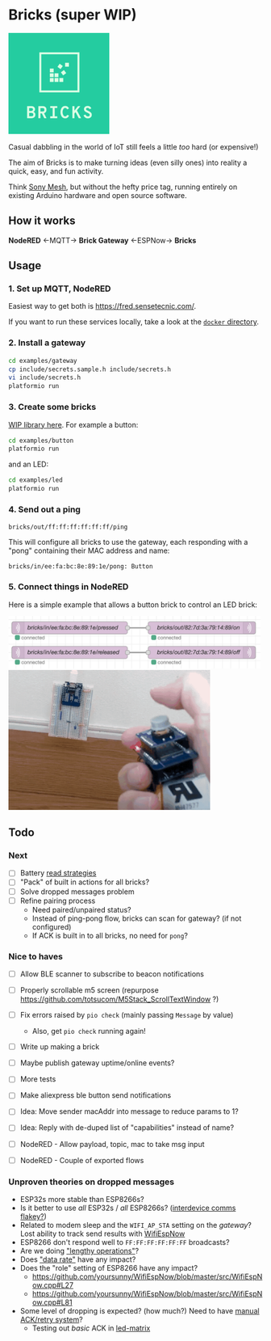 # Bricks (super WIP)
<img src=logo.png width=200>

Casual dabbling in the world of IoT still feels a little _too_ hard (or expensive!)

The aim of Bricks is to make turning ideas (even silly ones) into
reality a quick, easy, and fun activity.

Think [Sony Mesh](https://meshprj.com/), but without the hefty price tag,
running entirely on existing Arduino hardware and open source software.

## How it works

**NodeRED** ←MQTT→ **Brick Gateway** ←ESPNow→ **Bricks**

## Usage

### 1. Set up MQTT, NodeRED

Easiest way to get both is https://fred.sensetecnic.com/.

If you want to run these services locally, take a look at the [`docker` directory](/docker).

### 2. Install a gateway

```bash
cd examples/gateway
cp include/secrets.sample.h include/secrets.h
vi include/secrets.h
platformio run
```

### 3. Create some bricks

[WIP library here](/examples).
For example a button:

```bash
cd examples/button
platformio run
```

and an LED:

```bash
cd examples/led
platformio run
```

### 4. Send out a ping

```mqtt
bricks/out/ff:ff:ff:ff:ff:ff/ping
```

This will configure all bricks to use the gateway,
each responding with a "pong" containing their MAC address and name:

```mqtt
bricks/in/ee:fa:bc:8e:89:1e/pong: Button
```

### 5. Connect things in NodeRED

Here is a simple example that allows a button brick to control an LED
brick:

<img src=example.png width=500>
<img src=example.gif width=400>


## Todo

### Next
- [ ] Battery [read strategies](https://github.com/balvig/bricks/compare/battery)
- [ ] "Pack" of built in actions for all bricks?
- [ ] Solve dropped messages problem
- [ ] Refine pairing process
  - Need paired/unpaired status?
  - Instead of ping-pong flow, bricks can scan for gateway? (if not configured)
  - If ACK is built in to all bricks, no need for `pong`?

### Nice to haves
- [ ] Allow BLE scanner to subscribe to beacon notifications
- [ ] Properly scrollable m5 screen (repurpose https://github.com/totsucom/M5Stack_ScrollTextWindow ?)
- [ ] Fix errors raised by `pio check` (mainly passing `Message` by value)
  - Also, get `pio check` running again!
- [ ] Write up making a brick
- [ ] Maybe publish gateway uptime/online events?
- [ ] More tests
- [ ] Make aliexpress ble button send notifications
- [ ] Idea: Move sender macAddr into message to reduce params to 1?
- [ ] Idea: Reply with de-duped list of "capabilities" instead of name?
- [ ] NodeRED - Allow payload, topic, mac to take msg input
- [ ] NodeRED - Couple of exported flows


### Unproven theories on dropped messages
- ESP32s more stable than ESP8266s?
- Is it better to use _all_ ESP32s / _all_ ESP8266s? ([interdevice comms flakey?](https://github.com/leonyuhanov/ESP-NOW-TX-RX#things-i-found-deep-in-the-rabbit-hole))
- Related to modem sleep and the `WIFI_AP_STA` setting on the _gateway_? Lost ability to track send results with [WifiEspNow](https://github.com/yoursunny/WifiEspNow/blob/master/src/WifiEspNow.cpp#L141)
- ESP8266 don't respond well to `FF:FF:FF:FF:FF:FF` broadcasts?
- Are we doing ["lengthy operations"](https://docs.espressif.com/projects/esp-idf/en/latest/esp32/api-reference/network/esp_now.html#receiving-esp-now-data)?
- Does ["data rate"](https://github.com/espressif/esp-idf/issues/3238) have any impact?
- Does the "role" setting of ESP8266 have any impact?
  - https://github.com/yoursunny/WifiEspNow/blob/master/src/WifiEspNow.cpp#L27
  - https://github.com/yoursunny/WifiEspNow/blob/master/src/WifiEspNow.cpp#L81
- Some level of dropping is expected? (how much?) Need to have [manual ACK/retry system](https://docs.espressif.com/projects/esp-idf/en/latest/esp32/api-reference/network/esp_now.html#send-esp-now-data)?
  - Testing out _basic_ ACK in [led-matrix](examples/led-matrix)
